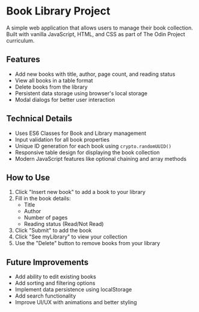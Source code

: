 # Book Library Project

A simple web application that allows users to manage their book collection. Built with vanilla JavaScript, HTML, and CSS as part of The Odin Project curriculum.

## Features

- Add new books with title, author, page count, and reading status
- View all books in a table format
- Delete books from the library
- Persistent data storage using browser's local storage
- Modal dialogs for better user interaction

## Technical Details

- Uses ES6 Classes for Book and Library management
- Input validation for all book properties
- Unique ID generation for each book using `crypto.randomUUID()`
- Responsive table design for displaying the book collection
- Modern JavaScript features like optional chaining and array methods

## How to Use

1. Click "Insert new book" to add a book to your library
2. Fill in the book details:
   - Title
   - Author
   - Number of pages
   - Reading status (Read/Not Read)
3. Click "Submit" to add the book
4. Click "See myLibrary" to view your collection
5. Use the "Delete" button to remove books from your library

## Future Improvements

- Add ability to edit existing books
- Add sorting and filtering options
- Implement data persistence using localStorage
- Add search functionality
- Improve UI/UX with animations and better styling